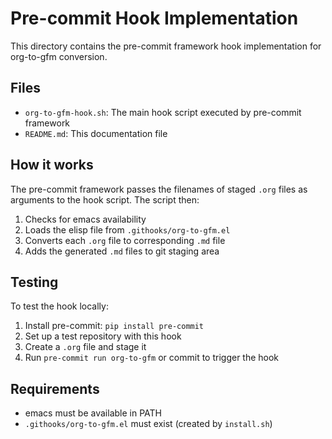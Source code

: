 # Pre-commit Hook Implementation

This directory contains the pre-commit framework hook implementation for org-to-gfm conversion.

## Files

- `org-to-gfm-hook.sh`: The main hook script executed by pre-commit framework
- `README.md`: This documentation file

## How it works

The pre-commit framework passes the filenames of staged `.org` files as arguments to the hook script. The script then:

1. Checks for emacs availability
2. Loads the elisp file from `.githooks/org-to-gfm.el`
3. Converts each `.org` file to corresponding `.md` file
4. Adds the generated `.md` files to git staging area

## Testing

To test the hook locally:

1. Install pre-commit: `pip install pre-commit`
2. Set up a test repository with this hook
3. Create a `.org` file and stage it
4. Run `pre-commit run org-to-gfm` or commit to trigger the hook

## Requirements

- emacs must be available in PATH
- `.githooks/org-to-gfm.el` must exist (created by `install.sh`)